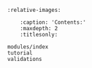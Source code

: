 <!-- Index PDF -->

<!-- ```{toctree}
   :hidden:
   :titlesonly:

home
modules/index
tutorial
validations
``` -->

<!--------------->

```{include} home.md
:relative-images:
```
  
```{toctree}
    :caption: 'Contents:'
    :maxdepth: 2
    :titlesonly:

modules/index
tutorial
validations
```
